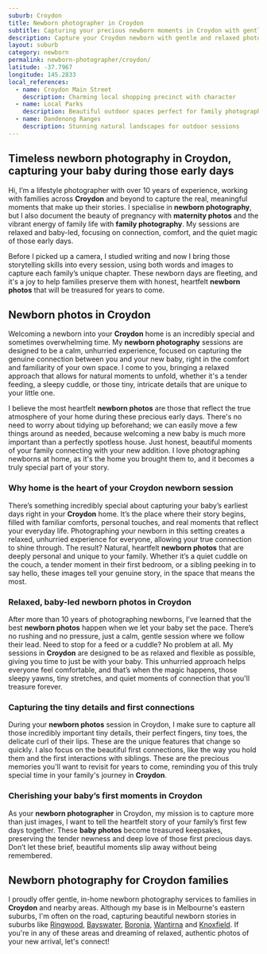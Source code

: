 ```yaml
---
suburb: Croydon
title: Newborn photographer in Croydon
subtitle: Capturing your precious newborn moments in Croydon with gentle photography
description: Capture your Croydon newborn with gentle and relaxed photography. Newborn sessions are available in your home for maximum comfort and convenience.
layout: suburb
category: newborn
permalink: newborn-photographer/croydon/
latitude: -37.7967
longitude: 145.2833
local_references:
  - name: Croydon Main Street
    description: Charming local shopping precinct with character
  - name: Local Parks
    description: Beautiful outdoor spaces perfect for family photography
  - name: Dandenong Ranges
    description: Stunning natural landscapes for outdoor sessions
---
```


## Timeless newborn photography in Croydon, capturing your baby during those early days

Hi, I’m a lifestyle photographer with over 10 years of experience, working with families across **Croydon** and beyond to capture the real, meaningful moments that make up their stories. I specialise in **newborn photography**, but I also document the beauty of pregnancy with **maternity photos** and the vibrant energy of family life with **family photography**. My sessions are relaxed and baby-led, focusing on connection, comfort, and the quiet magic of those early days.

Before I picked up a camera, I studied writing and now I bring those storytelling skills into every session, using both words and images to capture each family’s unique chapter. These newborn days are fleeting, and it's a joy to help families preserve them with honest, heartfelt **newborn photos** that will be treasured for years to come.

## Newborn photos in Croydon

Welcoming a newborn into your **Croydon** home is an incredibly special and sometimes overwhelming time. My **newborn photography** sessions are designed to be a calm, unhurried experience, focused on capturing the genuine connection between you and your new baby, right in the comfort and familiarity of your own space. I come to you, bringing a relaxed approach that allows for natural moments to unfold, whether it's a tender feeding, a sleepy cuddle, or those tiny, intricate details that are unique to your little one.

I believe the most heartfelt **newborn photos** are those that reflect the true atmosphere of your home during these precious early days. There's no need to worry about tidying up beforehand; we can easily move a few things around as needed, because welcoming a new baby is much more important than a perfectly spotless house. Just honest, beautiful moments of your family connecting with your new addition. I love photographing newborns at home, as it's the home you brought them to, and it becomes a truly special part of your story.

### Why home is the heart of your Croydon newborn session

There’s something incredibly special about capturing your baby’s earliest days right in your **Croydon** home. It’s the place where their story begins, filled with familiar comforts, personal touches, and real moments that reflect your everyday life. Photographing your newborn in this setting creates a relaxed, unhurried experience for everyone, allowing your true connection to shine through. The result? Natural, heartfelt **newborn photos** that are deeply personal and unique to your family. Whether it’s a quiet cuddle on the couch, a tender moment in their first bedroom, or a sibling peeking in to say hello, these images tell your genuine story, in the space that means the most.

### Relaxed, baby-led newborn photos in Croydon

After more than 10 years of photographing newborns, I’ve learned that the best **newborn photos** happen when we let your baby set the pace. There’s no rushing and no pressure, just a calm, gentle session where we follow their lead. Need to stop for a feed or a cuddle? No problem at all. My sessions in **Croydon** are designed to be as relaxed and flexible as possible, giving you time to just be with your baby. This unhurried approach helps everyone feel comfortable, and that’s when the magic happens, those sleepy yawns, tiny stretches, and quiet moments of connection that you'll treasure forever.

### Capturing the tiny details and first connections

During your **newborn photos** session in Croydon, I make sure to capture all those incredibly important tiny details, their perfect fingers, tiny toes, the delicate curl of their lips. These are the unique features that change so quickly. I also focus on the beautiful first connections, like the way you hold them and the first interactions with siblings. These are the precious memories you'll want to revisit for years to come, reminding you of this truly special time in your family's journey in **Croydon**.

### Cherishing your baby’s first moments in Croydon

As your **newborn photographer** in Croydon, my mission is to capture more than just images, I want to tell the heartfelt story of your family’s first few days together. These **baby photos** become treasured keepsakes, preserving the tender newness and deep love of those first precious days. Don’t let these brief, beautiful moments slip away without being remembered.

## Newborn photography for Croydon families

I proudly offer gentle, in-home newborn photography services to families in **Croydon** and nearby areas. Although my base is in Melbourne's eastern suburbs, I'm often on the road, capturing beautiful newborn stories in suburbs like [Ringwood](newborn-photographer/ringwood/), [Bayswater](newborn-photographer/bayswater/), [Boronia](newborn-photographer/boronia/), [Wantirna](newborn-photographer/wantirna/) and [Knoxfield](newborn-photographer/knoxfield/). If you're in any of these areas and dreaming of relaxed, authentic photos of your new arrival, let's connect!
